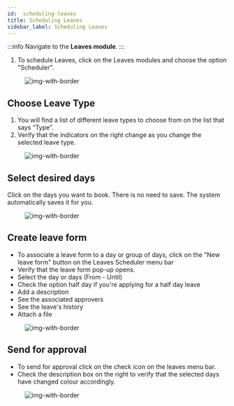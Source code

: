 ```yaml
---
id:  scheduling-leaves
title: Scheduling Leaves
sidebar_label: Scheduling Leaves
---
```



:::info
Navigate to the **Leaves module**. 
:::

1. To schedule Leaves, click on the Leaves modules and choose the option "Scheduler".

<figure>

![img-with-border](/img/university/leaves/scheduling-leaves1.png)
<figcaption></figcaption>
</figure>


## Choose Leave Type

1. You will find a list of different leave types to choose from on the list that says “Type”.
2. Verify that the indicators on the right change as you change the selected leave type.

<figure>

![img-with-border](/img/university/leaves/scheduling-leaves2.png)
<figcaption></figcaption>
</figure>


## Select desired days

Click on the days you want to book. There is no need to save. The system automatically saves it for you. 

<figure>

![img-with-border](/img/university/leaves/scheduling-leaves3.png)
<figcaption></figcaption>
</figure>


## Create leave form

- To associate a leave form to a day or group of days, click on the "New leave form" button on the Leaves Scheduler menu bar
- Verify that the leave form pop-up opens.
- Select the day or days (From - Until) 
- Check the option half day if you're applying for a half day leave
- Add a description 
- See the associated approvers 
- See the leave's history
- Attach a file


<figure>

![img-with-border](/img/university/leaves/scheduling-leaves4.png)
<figcaption></figcaption>
</figure>

  
## Send for approval

- To send for approval click on the check icon on the leaves menu bar.
- Check the description box on the right to verify that the selected days have changed colour accordingly.


<figure>

![img-with-border](/img/university/leaves/scheduling-leaves5.png)
<figcaption> </figcaption>
</figure>


